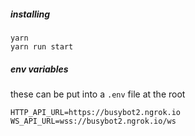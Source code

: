 ##### installing

```
yarn
yarn run start
```


##### env variables
these can be put into a `.env` file at the root

```
HTTP_API_URL=https://busybot2.ngrok.io
WS_API_URL=wss://busybot2.ngrok.io/ws
```